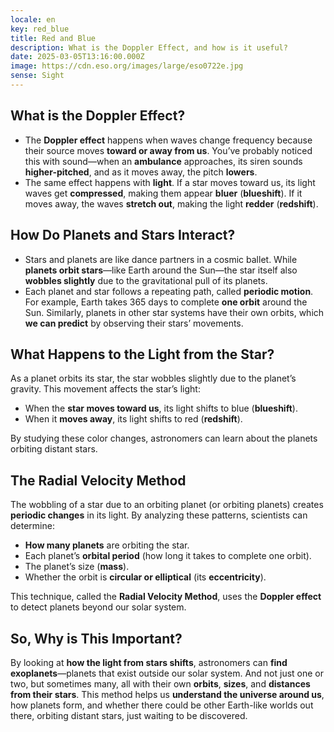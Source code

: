 ```yaml
---
locale: en
key: red_blue
title: Red and Blue
description: What is the Doppler Effect, and how is it useful?
date: 2025-03-05T13:16:00.000Z
image: https://cdn.eso.org/images/large/eso0722e.jpg
sense: Sight
---
```

## What is the Doppler Effect?

* The **Doppler effect** happens when waves change frequency because their source moves **toward or away from us**. You’ve probably noticed this with sound—when an **ambulance** approaches, its siren sounds **higher-pitched**, and as it moves away, the pitch **lowers**.
* The same effect happens with **light**. If a star moves toward us, its light waves get **compressed**, making them appear **bluer** (**blueshift**). If it moves away, the waves **stretch out**, making the light **redder** (**redshift**).

## How Do Planets and Stars Interact?

* Stars and planets are like dance partners in a cosmic ballet. While **planets orbit stars**—like Earth around the Sun—the star itself also **wobbles slightly** due to the gravitational pull of its planets. 
* Each planet and star follows a repeating path, called **periodic motion**. For example, Earth takes 365 days to complete **one orbit** around the Sun. Similarly, planets in other star systems have their own orbits, which **we can predict** by observing their stars’ movements.

## What Happens to the Light from the Star?

As a planet orbits its star, the star wobbles slightly due to the planet’s gravity. This movement affects the star’s light:

* When the **star moves toward us**, its light shifts to blue (**blueshift**).
* When it **moves away**, its light shifts to red (**redshift**).

By studying these color changes, astronomers can learn about the planets orbiting distant stars.

## The Radial Velocity Method

The wobbling of a star due to an orbiting planet (or orbiting planets) creates **periodic changes** in its light. By analyzing these patterns, scientists can determine:

* **How many planets** are orbiting the star.
* Each planet’s **orbital period** (how long it takes to complete one orbit).
* The planet’s size (**mass**).
* Whether the orbit is **circular or elliptical** (its **eccentricity**).

This technique, called the **Radial Velocity Method**, uses the **Doppler effect** to detect planets beyond our solar system.

## So, Why is This Important?

By looking at **how the light from stars shifts**, astronomers can **find exoplanets**—planets that exist outside our solar system. And not just one or two, but sometimes many, all with their own **orbits**, **sizes**, and **distances from their stars**. This method helps us **understand the universe around us**, how planets form, and whether there could be other Earth-like worlds out there, orbiting distant stars, just waiting to be discovered.

